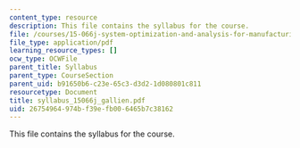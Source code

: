 ```yaml
---
content_type: resource
description: This file contains the syllabus for the course.
file: /courses/15-066j-system-optimization-and-analysis-for-manufacturing-summer-2003/26754964974bf39efb006465b7c38162_syllabus_15066j_gallien.pdf
file_type: application/pdf
learning_resource_types: []
ocw_type: OCWFile
parent_title: Syllabus
parent_type: CourseSection
parent_uid: b91650b6-c23e-65c3-d3d2-1d080801c811
resourcetype: Document
title: syllabus_15066j_gallien.pdf
uid: 26754964-974b-f39e-fb00-6465b7c38162
---
```

This file contains the syllabus for the course.

